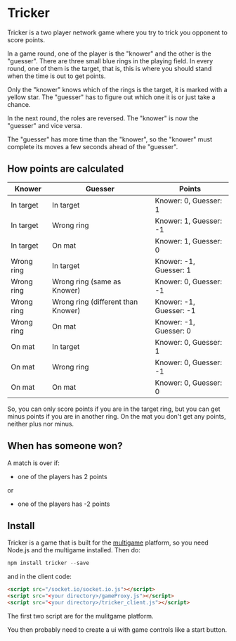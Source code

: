 Tricker
=======

Tricker is a two player network game where you try to trick you opponent to score points.

In a game round, one of the player is the "knower" and the other is the "guesser". There are three small blue rings in the playing field. In every round, one of them is the target, that is, this is where you should stand when the time is out to get points. 

Only the "knower" knows which of the rings is the target, it is marked with a yellow star. The "guesser" has to figure out which one it is or just take a chance.

In the next round, the roles are reversed. The "knower" is now the "guesser" and vice versa.

The "guesser" has more time than the "knower", so the "knower" must complete its moves a few seconds ahead of the "guesser".


How points are calculated
-------------------------

Knower | Guesser | Points
-------|---------|-------
In target | In target | Knower: 0, Guesser: 1
In target | Wrong ring | Knower: 1, Guesser: -1
In target | On mat | Knower: 1, Guesser: 0
Wrong ring | In target | Knower: -1, Guesser: 1
Wrong ring | Wrong ring (same as Knower) | Knower: 0, Guesser: -1
Wrong ring | Wrong ring (different than Knower) | Knower: -1, Guesser: -1
Wrong ring | On mat | Knower: -1, Guesser: 0
On mat | In target | Knower: 0, Guesser: 1
On mat | Wrong ring | Knower: 0, Guesser: -1
On mat | On mat | Knower: 0, Guesser: 0

So, you can only score points if you are in the target ring, but you can get minus points if you are in another ring. On the mat you don't get any points, neither plus nor minus.


When has someone won?
---------------------
A match is over if:

* one of the players has 2 points

or

* one of the players has -2 points

Install
-------
Tricker is a game that is built for the [multigame](https://github.com/Kajja/multigame) platform, so you need Node.js and the multigame installed. Then do:

```js
npm install tricker --save
```
and in the client code:
```html
<script src="/socket.io/socket.io.js"></script>
<script src="<your directory>/gameProxy.js"></script>
<script src="<your directory>/tricker_client.js"></script>
```
The first two script are for the mulitgame platform.

You then probably need to create a ui with game controls like a start button.